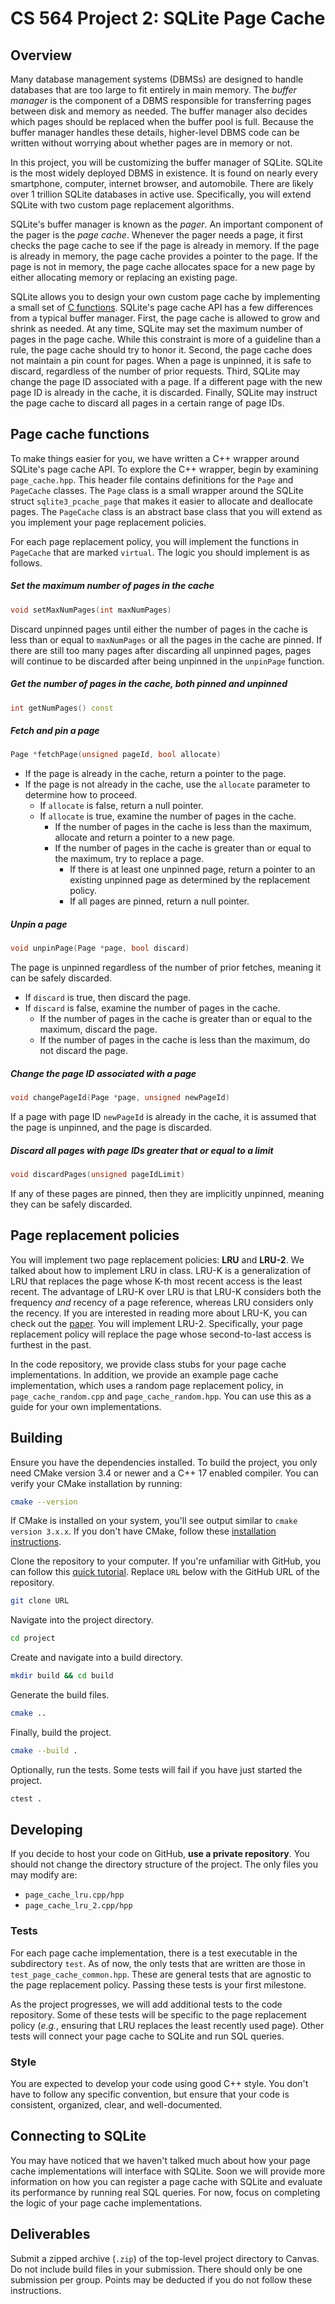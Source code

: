 # CS 564 Project 2: SQLite Page Cache

## Overview

Many database management systems (DBMSs) are designed to handle databases that are too large to fit entirely in main memory. The *buffer manager* is the component of a DBMS responsible for transferring pages between disk and memory as needed. The buffer manager also decides which pages should be replaced when the buffer pool is full. Because the buffer manager handles these details, higher-level DBMS code can be written without worrying about whether pages are in memory or not.

In this project, you will be customizing the buffer manager of SQLite. SQLite is the most widely deployed DBMS in existence. It is found on nearly every smartphone, computer, internet browser, and automobile. There are likely over 1 trillion SQLite databases in active use. Specifically, you will extend SQLite with two custom page replacement algorithms.

SQLite's buffer manager is known as the *pager*. An important component of the pager is the *page cache*. Whenever the pager needs a page, it first checks the page cache to see if the page is already in memory. If the page is already in memory, the page cache provides a pointer to the page. If the page is not in memory, the page cache allocates space for a new page by either allocating memory or replacing an existing page.

SQLite allows you to design your own custom page cache by implementing a small set of [C functions](https://sqlite.org/c3ref/pcache_methods2.html). SQLite's page cache API has a few differences from a typical buffer manager. First, the page cache is allowed to grow and shrink as needed. At any time, SQLite may set the maximum number of pages in the page cache. While this constraint is more of a guideline than a rule, the page cache should try to honor it. Second, the page cache does not maintain a pin count for pages. When a page is unpinned, it is safe to discard, regardless of the number of prior requests. Third, SQLite may change the page ID associated with a page. If a different page with the new page ID is already in the cache, it is discarded. Finally, SQLite may instruct the page cache to discard all pages in a certain range of page IDs.

## Page cache functions

To make things easier for you, we have written a C++ wrapper around SQLite's page cache API. To explore the C++ wrapper, begin by examining `page_cache.hpp`. This header file contains definitions for the `Page` and `PageCache` classes. The `Page` class is a small wrapper around the SQLite struct `sqlite3_pcache_page` that makes it easier to allocate and deallocate pages. The `PageCache` class is an abstract base class that you will extend as you implement your page replacement policies.

For each page replacement policy, you will implement the functions in `PageCache` that are marked `virtual`. The logic you should implement is as follows.

##### Set the maximum number of pages in the cache

```cpp
void setMaxNumPages(int maxNumPages)
```

Discard unpinned pages until either the number of pages in the cache is less than or equal to `maxNumPages` or all the pages in the cache are pinned. If there are still too many pages after discarding all unpinned pages, pages will continue to be discarded after being unpinned in the `unpinPage` function.

##### Get the number of pages in the cache, both pinned and unpinned

```cpp
int getNumPages() const
```

##### Fetch and pin a page

```cpp
Page *fetchPage(unsigned pageId, bool allocate)
```

- If the page is already in the cache, return a pointer to the page.
- If the page is not already in the cache, use the `allocate` parameter to determine how to proceed.
	- If `allocate` is false, return a null pointer.
	- If `allocate` is true, examine the number of pages in the cache.
		- If the number of pages in the cache is less than the maximum, allocate and return a pointer to a new page.
		- If the number of pages in the cache is greater than or equal to the maximum, try to replace a page.
			- If there is at least one unpinned page, return a pointer to an existing unpinned page as determined by the replacement policy.
			- If all pages are pinned, return a null pointer.

##### Unpin a page

```cpp
void unpinPage(Page *page, bool discard)
```

The page is unpinned regardless of the number of prior fetches, meaning it can be safely discarded.
- If `discard` is true, then discard the page.
- If `discard` is false, examine the number of pages in the cache.
	- If the number of pages in the cache is greater than or equal to the maximum, discard the page.
	- If the number of pages in the cache is less than the maximum, do not discard the page.

##### Change the page ID associated with a page

```cpp
void changePageId(Page *page, unsigned newPageId)
```

If a page with page ID `newPageId` is already in the cache, it is assumed that the page is unpinned, and the page is discarded.

##### Discard all pages with page IDs greater that or equal to a limit

```cpp
void discardPages(unsigned pageIdLimit)
```

If any of these pages are pinned, then they are implicitly unpinned, meaning they can be safely discarded.

## Page replacement policies

You will implement two page replacement policies: **LRU** and **LRU-2**. We talked about how to implement LRU in class. LRU-K is a generalization of LRU that replaces the page whose K-th most recent access is the least recent. The advantage of LRU-K over LRU is that LRU-K considers both the frequency *and* recency of a page reference, whereas LRU considers only the recency. If you are interested in reading more about LRU-K, you can check out the [paper](https://www.cs.cmu.edu/~natassa/courses/15-721/papers/p297-o_neil.pdf). You will implement LRU-2. Specifically, your page replacement policy will replace the page whose second-to-last access is furthest in the past.

In the code repository, we provide class stubs for your page cache implementations. In addition, we provide an example page cache implementation, which uses a random page replacement policy, in `page_cache_random.cpp` and `page_cache_random.hpp`. You can use this as a guide for your own implementations.

## Building

Ensure you have the dependencies installed. To build the project, you only need CMake version 3.4 or newer and a C++ 17 enabled compiler. You can verify your CMake installation by running:

```bash
cmake --version
```

If CMake is installed on your system, you'll see output similar to `cmake version 3.x.x`. If you don't have CMake, follow these [installation instructions](https://cmake.org/install).

Clone the repository to your computer. If you're unfamiliar with GitHub, you can follow this [quick tutorial](https://docs.github.com/en/get-started/quickstart). Replace `URL` below with the GitHub URL of the repository.

```bash
git clone URL
```

Navigate into the project directory.

```bash
cd project
```

Create and navigate into a build directory.

```bash
mkdir build && cd build
```

Generate the build files.

```bash
cmake ..
```

Finally, build the project.

```bash
cmake --build .
```

Optionally, run the tests. Some tests will fail if you have just started the project.

```bash
ctest .
```

## Developing

If you decide to host your code on GitHub, **use a private repository**. You should not change the directory structure of the project. The only files you may modify are:
- `page_cache_lru.cpp/hpp`
- `page_cache_lru_2.cpp/hpp`

### Tests

For each page cache implementation, there is a test executable in the subdirectory `test`. As of now, the only tests that are written are those in `test_page_cache_common.hpp`. These are general tests that are agnostic to the page replacement policy. Passing these tests is your first milestone.

As the project progresses, we will add additional tests to the code repository. Some of these tests will be specific to the page replacement policy (*e.g.*, ensuring that LRU replaces the least recently used page). Other tests will connect your page cache to SQLite and run SQL queries.

### Style

You are expected to develop your code using good C++ style. You don't have to follow any specific convention, but ensure that your code is consistent, organized, clear, and well-documented.

## Connecting to SQLite

You may have noticed that we haven't talked much about how your page cache implementations will interface with SQLite. Soon we will provide more information on how you can register a page cache with SQLite and evaluate its performance by running real SQL queries. For now, focus on completing the logic of your page cache implementations.

## Deliverables

Submit a zipped archive (`.zip`) of the top-level project directory to Canvas. Do not include build files in your submission. There should only be one submission per group. Points may be deducted if you do not follow these instructions.
